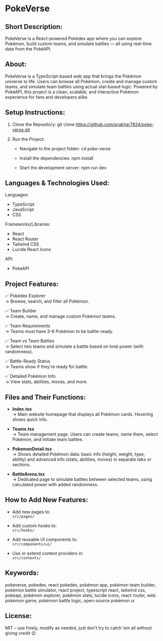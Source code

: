 PokeVerse
=========

Short Description:
------------------
PokeVerse is a React-powered Pokédex app where you can explore Pokémon, build custom teams, and simulate battles — all using real-time data from the PokéAPI.

About:
------
PokeVerse is a TypeScript-based web app that brings the Pokémon universe to life. Users can browse all Pokémon, create and manage custom teams, and simulate team battles using actual stat-based logic. Powered by PokéAPI, this project is a clean, scalable, and interactive Pokémon experience for fans and developers alike.

Setup Instructions:
-------------------

1) Clone the Repository:
   git clone https://github.com/prakhar7824/poke-verse.git

2) Run the Project:

   - Navigate to the project folder:
     cd poke-verse

   - Install the dependencies:
     npm install

   - Start the development server:
     npm run dev

Languages & Technologies Used:
------------------------------

Languages:
- TypeScript
- JavaScript
- CSS

Frameworks/Libraries:
- React
- React Router
- Tailwind CSS
- Lucide React Icons

API:
- PokeAPI

Project Features:
-----------------

✅ Pokédex Explorer  
→ Browse, search, and filter all Pokémon.

✅ Team Builder  
→ Create, name, and manage custom Pokémon teams.

✅ Team Requirements  
→ Teams must have 3–6 Pokémon to be battle-ready.

✅ Team vs Team Battles  
→ Select two teams and simulate a battle based on total power (with randomness).

✅ Battle-Ready Status  
→ Teams show if they're ready for battle.

✅ Detailed Pokémon Info  
→ View stats, abilities, moves, and more.

Files and Their Functions:
--------------------------

- **Index.tsx**  
  → Main website homepage that displays all Pokémon cards. Hovering shows quick info.

- **Teams.tsx**  
  → Team management page. Users can create teams, name them, select Pokémon, and initiate team battles.

- **PokemonDetail.tsx**  
  → Shows detailed Pokémon data: basic info (height, weight, type, ability) and advanced info (stats, abilities, moves) in separate tabs or sections.

- **BattleArena.tsx**  
  → Dedicated page to simulate battles between selected teams, using calculated power with added randomness.

How to Add New Features:
------------------------

- Add new pages to:  
  `src/pages/`

- Add custom hooks to:  
  `src/hooks/`

- Add reusable UI components to:  
  `src/components/ui/`

- Use or extend context providers in:  
  `src/contexts/`

Keywords:
---------

pokeverse, pokedex, react pokedex, pokémon app, pokémon team builder, pokémon battle simulator, react project, typescript react, tailwind css, pokeapi, pokémon explorer, pokémon stats, lucide icons, react router, web pokémon game, pokémon battle logic, open-source pokémon ui

License:
--------
MIT – use freely, modify as needed, just don’t try to catch ‘em all without giving credit 😉

